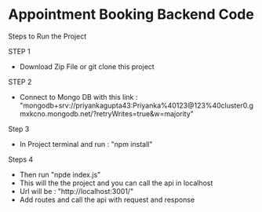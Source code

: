 # Appointment Booking Backend Code

Steps to Run the Project

STEP 1

- Download Zip File or git clone this project

STEP 2

- Connect to Mongo DB  with this link : "mongodb+srv://priyankagupta43:Priyanka%40123@123%40cluster0.gmxkcno.mongodb.net/?retryWrites=true&w=majority"

Step 3 

- In Project terminal and run : "npm install"

Steps 4

- Then run "npde index.js"
- This will the the project and you can call the api in localhost 
- Url will be : "http://localhost:3001/"
- Add routes and call the api with request and response 